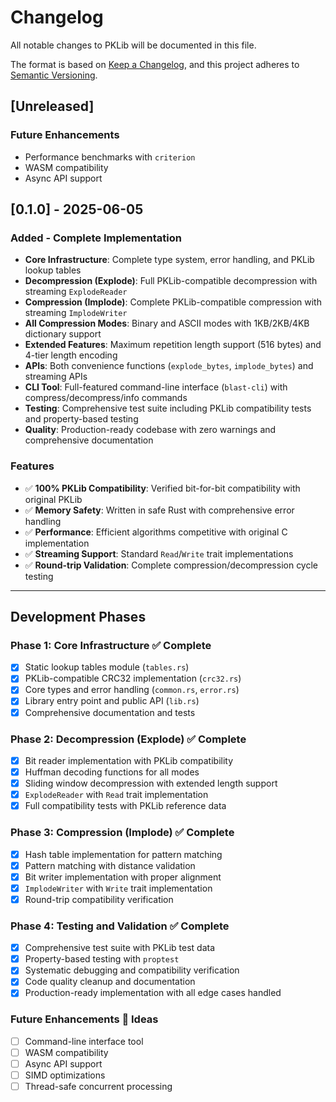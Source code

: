 # Changelog

All notable changes to PKLib will be documented in this file.

The format is based on [Keep a Changelog](https://keepachangelog.com/en/1.0.0/),
and this project adheres to [Semantic Versioning](https://semver.org/spec/v2.0.0.html).

## [Unreleased]

### Future Enhancements

- Performance benchmarks with `criterion`
- WASM compatibility
- Async API support

## [0.1.0] - 2025-06-05

### Added - Complete Implementation

- **Core Infrastructure**: Complete type system, error handling, and PKLib lookup tables
- **Decompression (Explode)**: Full PKLib-compatible decompression with streaming `ExplodeReader`
- **Compression (Implode)**: Complete PKLib-compatible compression with streaming `ImplodeWriter`
- **All Compression Modes**: Binary and ASCII modes with 1KB/2KB/4KB dictionary support
- **Extended Features**: Maximum repetition length support (516 bytes) and 4-tier length encoding
- **APIs**: Both convenience functions (`explode_bytes`, `implode_bytes`) and streaming APIs
- **CLI Tool**: Full-featured command-line interface (`blast-cli`) with compress/decompress/info commands
- **Testing**: Comprehensive test suite including PKLib compatibility tests and property-based testing
- **Quality**: Production-ready codebase with zero warnings and comprehensive documentation

### Features

- ✅ **100% PKLib Compatibility**: Verified bit-for-bit compatibility with original PKLib
- ✅ **Memory Safety**: Written in safe Rust with comprehensive error handling
- ✅ **Performance**: Efficient algorithms competitive with original C implementation
- ✅ **Streaming Support**: Standard `Read`/`Write` trait implementations
- ✅ **Round-trip Validation**: Complete compression/decompression cycle testing

---

## Development Phases

### Phase 1: Core Infrastructure ✅ Complete

- [x] Static lookup tables module (`tables.rs`)
- [x] PKLib-compatible CRC32 implementation (`crc32.rs`)
- [x] Core types and error handling (`common.rs`, `error.rs`)
- [x] Library entry point and public API (`lib.rs`)
- [x] Comprehensive documentation and tests

### Phase 2: Decompression (Explode) ✅ Complete

- [x] Bit reader implementation with PKLib compatibility
- [x] Huffman decoding functions for all modes
- [x] Sliding window decompression with extended length support
- [x] `ExplodeReader` with `Read` trait implementation
- [x] Full compatibility tests with PKLib reference data

### Phase 3: Compression (Implode) ✅ Complete

- [x] Hash table implementation for pattern matching
- [x] Pattern matching with distance validation
- [x] Bit writer implementation with proper alignment
- [x] `ImplodeWriter` with `Write` trait implementation
- [x] Round-trip compatibility verification

### Phase 4: Testing and Validation ✅ Complete

- [x] Comprehensive test suite with PKLib test data
- [x] Property-based testing with `proptest`
- [x] Systematic debugging and compatibility verification
- [x] Code quality cleanup and documentation
- [x] Production-ready implementation with all edge cases handled

### Future Enhancements 💭 Ideas

- [ ] Command-line interface tool
- [ ] WASM compatibility
- [ ] Async API support
- [ ] SIMD optimizations
- [ ] Thread-safe concurrent processing

